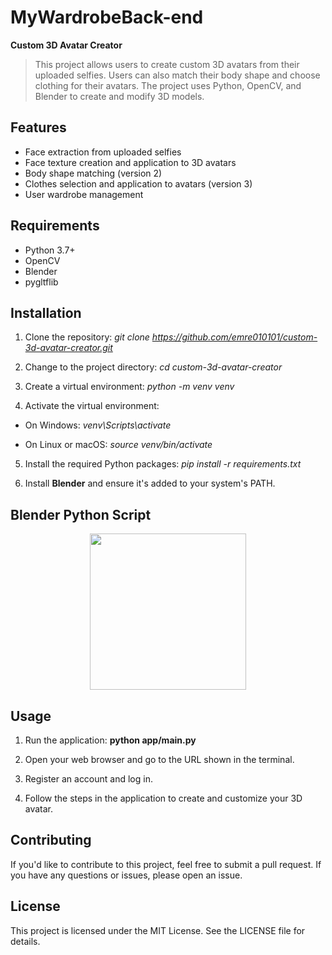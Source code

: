# MyWardrobeBack-end
__Custom 3D Avatar Creator__

> This project allows users to create custom 3D avatars from their uploaded selfies. Users can also match their body shape and choose clothing for their avatars. 
The project uses Python, OpenCV, and Blender to create and modify 3D models.

## Features
- Face extraction from uploaded selfies
- Face texture creation and application to 3D avatars
- Body shape matching (version 2)
- Clothes selection and application to avatars (version 3)
- User wardrobe management

## Requirements
- Python 3.7+
- OpenCV
- Blender
- pygltflib

## Installation
1. Clone the repository:
_git clone https://github.com/emre010101/custom-3d-avatar-creator.git_

2. Change to the project directory:
_cd custom-3d-avatar-creator_

3. Create a virtual environment:
_python -m venv venv_

4. Activate the virtual environment:
- On Windows:
_venv\Scripts\activate_

- On Linux or macOS:
_source venv/bin/activate_

5. Install the required Python packages:
_pip install -r requirements.txt_

6. Install __Blender__ and ensure it's added to your system's PATH.

## Blender Python Script
<p align="center">
<img src="https://user-images.githubusercontent.com/118063573/236482619-f4ae6ce0-75e3-4937-9f25-803ce8aca572.png", height="250px">
</p>

## Usage
1. Run the application:
__python app/main.py__

2. Open your web browser and go to the URL shown in the terminal.

3. Register an account and log in.

4. Follow the steps in the application to create and customize your 3D avatar.

## Contributing
If you'd like to contribute to this project, feel free to submit a pull request. If you have any questions or issues, please open an issue.

## License
This project is licensed under the MIT License. See the LICENSE file for details.
